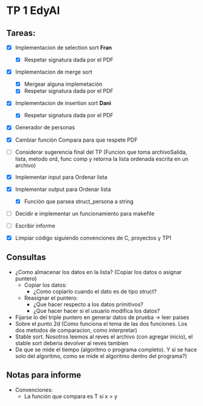 # TP 1 EdyAl

## Tareas:
 - [X] Implementacion de selection sort **Fran** 
     - [X] Respetar signatura dada por el PDF
 
 - [X] Implementacion de merge sort
     - [X] Mergear alguna implemetación
     - [X] Respetar signatura dada por el PDF
    
 - [X] Implementacion de insertion sort **Dani** 
     - [X] Respetar signatura dada por el PDF
 
 - [X] Generador de personas
 
 - [X] Cambiar función Compara para que respete PDF
 
 - [ ] Considerar sugerencia final del TP (Funcion que toma archivoSalida, lista, metodo ord, func comp y retorna la lista ordenada escrita en un archivo)
    
 - [X] Implementar input para Ordenar lista
 
 - [X] Implementar output para Ordenar lista
    - [X] Función que parsea struct_persona a string
    
 - [ ] Decidir e implementar un funcionamiento para makefile
  
 - [ ] Escribir informe
 
 - [X] Limpiar código siguiendo convenciones de C, proyectos y TP1

## Consultas

 * ¿Como almacenar los datos en la lista? (Copiar los datos o asignar puntero)
    * Copiar los datos:
      * ¿Como copiarlo cuando el dato es de tipo struct?
    * Reasignar el puntero:
      * ¿Que hacer respecto a los datos primitivos?
      * ¿Que hacer hacer si el usuario modifica los datos?
 * Fijarse lo del triple puntero en generar datos de prueba -> leer paises
 * Sobre el punto 2d (Como funciona el tema de las dos funciones. Los dos metodos de comparacion, como interpretar)
 * Stable sort. Nosotros leemos al reves el archivo (con agregar inicio), el stable sort deberia devolver al reves tambien
 * De que se mide el tiempo (algoritmo o programa completo). Y si se hace solo del algoritmo, como se mide el algoritmo dentro del programa?)
 
## Notas para informe
* Convenciones:
   * La función que compara es T si x > y
